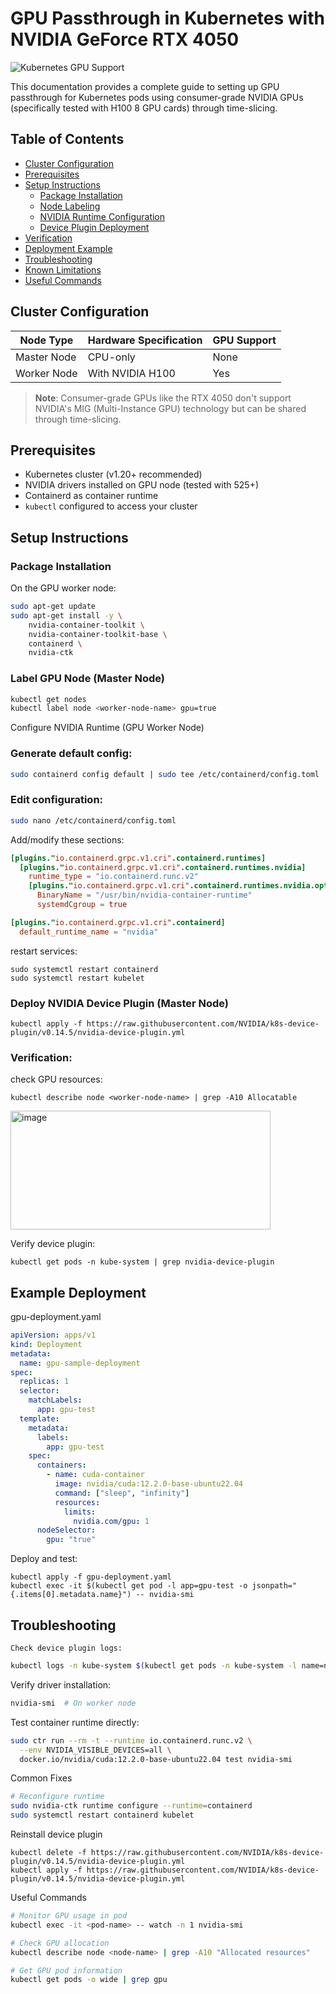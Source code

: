 # GPU Passthrough in Kubernetes with NVIDIA GeForce RTX 4050

![Kubernetes GPU Support](https://img.shields.io/badge/GPU-Kubernetes%20Supported-brightgreen)

This documentation provides a complete guide to setting up GPU passthrough for Kubernetes pods using consumer-grade NVIDIA GPUs (specifically tested with H100 8 GPU cards) through time-slicing.

## Table of Contents
- [Cluster Configuration](#cluster-configuration)
- [Prerequisites](#prerequisites)
- [Setup Instructions](#setup-instructions)
  - [Package Installation](#1-package-installation)
  - [Node Labeling](#2-node-labeling)
  - [NVIDIA Runtime Configuration](#3-nvidia-runtime-configuration)
  - [Device Plugin Deployment](#4-device-plugin-deployment)
- [Verification](#verification)
- [Deployment Example](#deployment-example)
- [Troubleshooting](#troubleshooting)
- [Known Limitations](#known-limitations)
- [Useful Commands](#useful-commands)

## Cluster Configuration

| Node Type      | Hardware Specification          | GPU Support |
|----------------|----------------------------------|-------------|
| Master Node    | CPU-only                        | None        |
| Worker Node    | With NVIDIA H100                | Yes         |

> **Note**: Consumer-grade GPUs like the RTX 4050 don't support NVIDIA's MIG (Multi-Instance GPU) technology but can be shared through time-slicing.

## Prerequisites

- Kubernetes cluster (v1.20+ recommended)
- NVIDIA drivers installed on GPU node (tested with 525+)
- Containerd as container runtime
- `kubectl` configured to access your cluster

## Setup Instructions

### Package Installation

On the GPU worker node:

```bash
sudo apt-get update
sudo apt-get install -y \
    nvidia-container-toolkit \
    nvidia-container-toolkit-base \
    containerd \
    nvidia-ctk
```

### Label GPU Node (Master Node)
```bash
kubectl get nodes
kubectl label node <worker-node-name> gpu=true
```

Configure NVIDIA Runtime (GPU Worker Node)

### Generate default config:
```bash
sudo containerd config default | sudo tee /etc/containerd/config.toml
```

### Edit configuration:
```bash
sudo nano /etc/containerd/config.toml
```
Add/modify these sections:
```toml
[plugins."io.containerd.grpc.v1.cri".containerd.runtimes]
  [plugins."io.containerd.grpc.v1.cri".containerd.runtimes.nvidia]
    runtime_type = "io.containerd.runc.v2"
    [plugins."io.containerd.grpc.v1.cri".containerd.runtimes.nvidia.options]
      BinaryName = "/usr/bin/nvidia-container-runtime"
      systemdCgroup = true

[plugins."io.containerd.grpc.v1.cri".containerd]
  default_runtime_name = "nvidia"
```
restart services:
```
sudo systemctl restart containerd
sudo systemctl restart kubelet
```
### Deploy NVIDIA Device Plugin (Master Node)
```
kubectl apply -f https://raw.githubusercontent.com/NVIDIA/k8s-device-plugin/v0.14.5/nvidia-device-plugin.yml
```

### Verification:
check GPU resources:
```
kubectl describe node <worker-node-name> | grep -A10 Allocatable
```
<img width="416" height="190" alt="image" src="https://github.com/user-attachments/assets/7a8ee12e-1bf1-4dc4-91b4-74e7356164ab" />

Verify device plugin:
```
kubectl get pods -n kube-system | grep nvidia-device-plugin
```

## Example Deployment
gpu-deployment.yaml
```yaml
apiVersion: apps/v1
kind: Deployment
metadata:
  name: gpu-sample-deployment
spec:
  replicas: 1
  selector:
    matchLabels:
      app: gpu-test
  template:
    metadata:
      labels:
        app: gpu-test
    spec:
      containers:
        - name: cuda-container
          image: nvidia/cuda:12.2.0-base-ubuntu22.04
          command: ["sleep", "infinity"]
          resources:
            limits:
              nvidia.com/gpu: 1
      nodeSelector:
        gpu: "true"
```

Deploy and test:
```
kubectl apply -f gpu-deployment.yaml
kubectl exec -it $(kubectl get pod -l app=gpu-test -o jsonpath="{.items[0].metadata.name}") -- nvidia-smi
```

## Troubleshooting
    Check device plugin logs:

```bash
kubectl logs -n kube-system $(kubectl get pods -n kube-system -l name=nvidia-device-plugin-ds -o jsonpath="{.items[0].metadata.name}")
```

Verify driver installation:
```bash
nvidia-smi  # On worker node
```
Test container runtime directly:
```bash
sudo ctr run --rm -t --runtime io.containerd.runc.v2 \
  --env NVIDIA_VISIBLE_DEVICES=all \
  docker.io/nvidia/cuda:12.2.0-base-ubuntu22.04 test nvidia-smi
```

Common Fixes
```bash
# Reconfigure runtime
sudo nvidia-ctk runtime configure --runtime=containerd
sudo systemctl restart containerd kubelet
```

Reinstall device plugin
```
kubectl delete -f https://raw.githubusercontent.com/NVIDIA/k8s-device-plugin/v0.14.5/nvidia-device-plugin.yml
kubectl apply -f https://raw.githubusercontent.com/NVIDIA/k8s-device-plugin/v0.14.5/nvidia-device-plugin.yml
```

Useful Commands
```bash
# Monitor GPU usage in pod
kubectl exec -it <pod-name> -- watch -n 1 nvidia-smi

# Check GPU allocation
kubectl describe node <node-name> | grep -A10 "Allocated resources"

# Get GPU pod information
kubectl get pods -o wide | grep gpu
```
